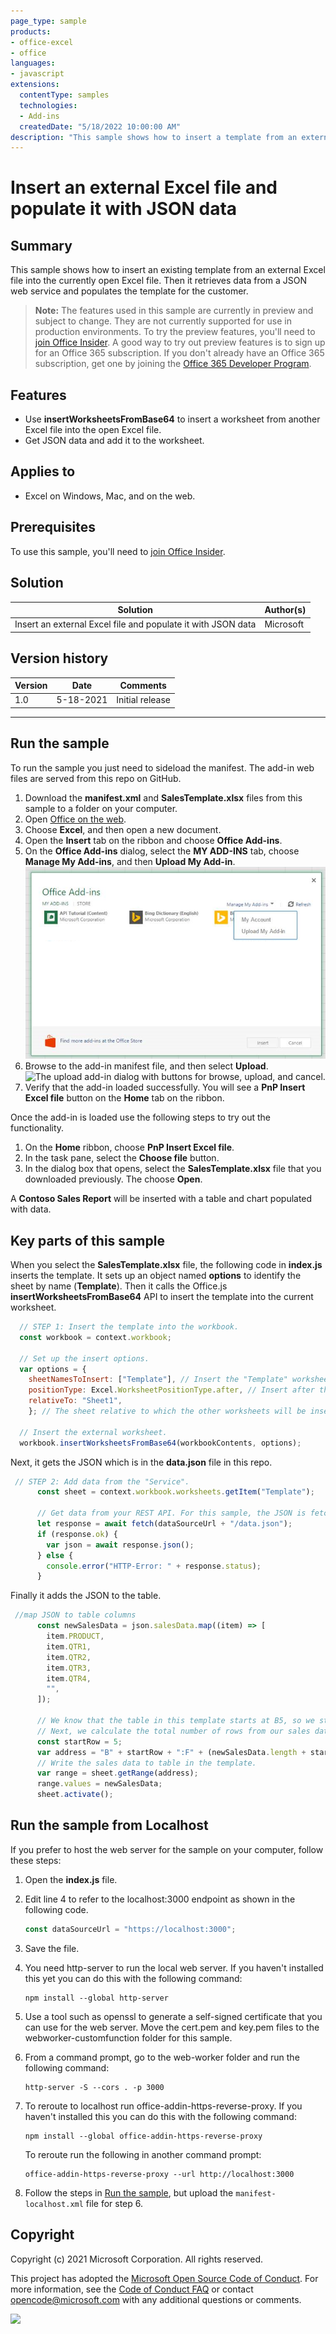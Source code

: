 ```yaml
---
page_type: sample
products:
- office-excel
- office
languages:
- javascript
extensions:
  contentType: samples
  technologies:
  - Add-ins
  createdDate: "5/18/2022 10:00:00 AM"
description: "This sample shows how to insert a template from an external Excel file and populate it with JSON data."
---
```


# Insert an external Excel file and populate it with JSON data

## Summary

This sample shows how to insert an existing template from an external Excel file into the currently open Excel file. Then it retrieves data from a JSON web service and populates the template for the customer.

> **Note:** The features used in this sample are currently in preview and subject to change. They are not currently supported for use in production environments. To try the preview features, you'll need to [join Office Insider](https://insider.office.com/join). A good way to try out preview features is to sign up for an Office 365 subscription. If you don't already have an Office 365 subscription, get one by joining the [Office 365 Developer Program](https://developer.microsoft.com/office/dev-program).

## Features

- Use **insertWorksheetsFromBase64** to insert a worksheet from another Excel file into the open Excel file.
- Get JSON data and add it to the worksheet.

## Applies to

- Excel on Windows, Mac, and on the web.

## Prerequisites

To use this sample, you'll need to [join Office Insider](https://insider.office.com/join).

## Solution

Solution | Author(s)
---------|----------
Insert an external Excel file and populate it with JSON data | Microsoft

## Version history

Version  | Date | Comments
---------| -----| --------
1.0 | 5-18-2021 | Initial release

----------

## Run the sample

To run the sample you just need to sideload the manifest. The add-in web files are served from this repo on GitHub.

1. Download the **manifest.xml** and **SalesTemplate.xlsx** files from this sample to a folder on your computer.
1. Open [Office on the web](https://office.live.com/).
1. Choose **Excel**, and then open a new document.
1. Open the **Insert** tab on the ribbon and choose **Office Add-ins**.
1. On the **Office Add-ins** dialog, select the **MY ADD-INS** tab, choose **Manage My Add-ins**, and then **Upload My Add-in**.
   ![The Office Add-ins dialog with a drop-down in the upper right reading "Manage my add-ins" and a drop-down below it with the option "Upload My Add-in"](../../images/office-add-ins-my-account.png)
1. Browse to the add-in manifest file, and then select **Upload**.
   ![The upload add-in dialog with buttons for browse, upload, and cancel.
](../../images/upload-add-in.png)
1. Verify that the add-in loaded successfully. You will see a **PnP Insert Excel file** button on the **Home** tab on the ribbon.

Once the add-in is loaded use the following steps to try out the functionality.

1. On the **Home** ribbon, choose **PnP Insert Excel file**.
1. In the task pane, select the **Choose file** button.
1. In the dialog box that opens, select the **SalesTemplate.xlsx** file that you downloaded previously. The choose **Open**.

A **Contoso Sales Report** will be inserted with a table and chart populated with data.

## Key parts of this sample

When you select the **SalesTemplate.xlsx** file, the following code in **index.js** inserts the template. It sets up an object named **options** to identify the sheet by name (**Template**). Then it calls the Office.js **insertWorksheetsFromBase64** API to insert the template into the current worksheet.

```javascript
  // STEP 1: Insert the template into the workbook.
  const workbook = context.workbook;

  // Set up the insert options.
  var options = {
    sheetNamesToInsert: ["Template"], // Insert the "Template" worksheet from the source workbook.
    positionType: Excel.WorksheetPositionType.after, // Insert after the `relativeTo` sheet.
    relativeTo: "Sheet1",
    }; // The sheet relative to which the other worksheets will be inserted. Used with `positionType`.

  // Insert the external worksheet.
  workbook.insertWorksheetsFromBase64(workbookContents, options);
```

Next, it gets the JSON which is in the **data.json** file in this repo.

```javascript
 // STEP 2: Add data from the "Service".
      const sheet = context.workbook.worksheets.getItem("Template");

      // Get data from your REST API. For this sample, the JSON is fetched from a file in the repo.
      let response = await fetch(dataSourceUrl + "/data.json");
      if (response.ok) {
        var json = await response.json();
      } else {
        console.error("HTTP-Error: " + response.status);
      }

```

Finally it adds the JSON to the table.

```javascript
 //map JSON to table columns
      const newSalesData = json.salesData.map((item) => [
        item.PRODUCT,
        item.QTR1,
        item.QTR2,
        item.QTR3,
        item.QTR4,
        "",
      ]);

      // We know that the table in this template starts at B5, so we start with that.
      // Next, we calculate the total number of rows from our sales data.
      const startRow = 5;
      var address = "B" + startRow + ":F" + (newSalesData.length + startRow - 1);
      // Write the sales data to table in the template.
      var range = sheet.getRange(address);
      range.values = newSalesData;
      sheet.activate();
```

## Run the sample from Localhost

If you prefer to host the web server for the sample on your computer, follow these steps:

1. Open the **index.js** file.
1. Edit line 4 to refer to the localhost:3000 endpoint as shown in the following code.
    
    ```javascript
    const dataSourceUrl = "https://localhost:3000";
    ```
    
1. Save the file.
1. You need http-server to run the local web server. If you haven't installed this yet you can do this with the following command:
    
    ```console
    npm install --global http-server
    ```
    
2. Use a tool such as openssl to generate a self-signed certificate that you can use for the web server. Move the cert.pem and key.pem files to the webworker-customfunction folder for this sample.
3. From a command prompt, go to the web-worker folder and run the following command:
    
    ```console
    http-server -S --cors . -p 3000
    ```
    
4. To reroute to localhost run office-addin-https-reverse-proxy. If you haven't installed this you can do this with the following command:
    
    ```console
    npm install --global office-addin-https-reverse-proxy
    ```
    
    To reroute run the following in another command prompt:
    
    ```console
    office-addin-https-reverse-proxy --url http://localhost:3000
    ```
    
5. Follow the steps in [Run the sample](https://github.com/OfficeDev/PnP-OfficeAddins/tree/master/Samples/excel-keyboard-shortcuts#run-the-sample), but upload the `manifest-localhost.xml` file for step 6.

## Copyright

Copyright (c) 2021 Microsoft Corporation. All rights reserved.

This project has adopted the [Microsoft Open Source Code of Conduct](https://opensource.microsoft.com/codeofconduct/). For more information, see the [Code of Conduct FAQ](https://opensource.microsoft.com/codeofconduct/faq/) or contact [opencode@microsoft.com](mailto:opencode@microsoft.com) with any additional questions or comments.

<img src="https://telemetry.sharepointpnp.com/pnp-officeaddins/samples/excel-insert-external-file" />